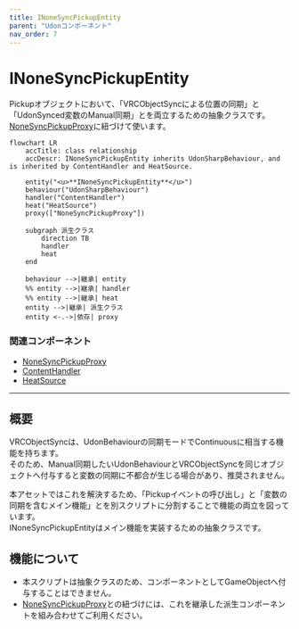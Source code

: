 ```yaml
---
title: INoneSyncPickupEntity
parent: "Udonコンポーネント"
nav_order: 7
---
```


# INoneSyncPickupEntity

Pickupオブジェクトにおいて、「VRCObjectSyncによる位置の同期」と「UdonSynced変数のManual同期」とを両立するための抽象クラスです。  
[NoneSyncPickupProxy]に紐づけて使います。

```mermaid
flowchart LR
    accTitle: class relationship
    accDescr: INoneSyncPickupEntity inherits UdonSharpBehaviour, and is inherited by ContentHandler and HeatSource.

    entity("<u>**INoneSyncPickupEntity**</u>")
    behaviour("UdonSharpBehaviour")
    handler("ContentHandler")
    heat("HeatSource")
    proxy(["NoneSyncPickupProxy"])

    subgraph 派生クラス
        direction TB
        handler
        heat
    end
    
    behaviour -->|継承| entity
    %% entity -->|継承| handler
    %% entity -->|継承| heat
    entity -->|継承| 派生クラス
    entity <-.->|依存| proxy
```

### 関連コンポーネント

- [NoneSyncPickupProxy]
- [ContentHandler]
- [HeatSource]

---

## 概要

VRCObjectSyncは、UdonBehaviourの同期モードでContinuousに相当する機能を持ちます。  
そのため、Manual同期したいUdonBehaviourとVRCObjectSyncを同じオブジェクトへ付与すると変数の同期に不都合が生じる場合があり、推奨されません。

本アセットではこれを解決するため、「Pickupイベントの呼び出し」と「変数の同期を含むメイン機能」とを別スクリプトに分割することで機能の両立を図っています。  
INoneSyncPickupEntityはメイン機能を実装するための抽象クラスです。


## 機能について

- 本スクリプトは抽象クラスのため、コンポーネントとしてGameObjectへ付与することはできません。
- [NoneSyncPickupProxy]との紐づけには、これを継承した派生コンポーネントを組み合わせてご利用ください。


[NoneSyncPickupProxy]: /docs/udon/NoneSyncPickupProxy
[ContentHandler]: /docs/udon/ContentHandler
[HeatSource]: /docs/udon/HeatSource
